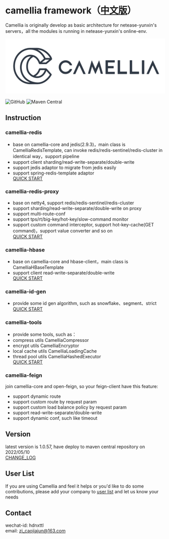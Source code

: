 # camellia framework（[中文版](README.md)）
Camellia is originally develop as basic architecture for netease-yunxin's servers，all the modules is running in netease-yunxin's online-env.

<img src="/docs/img/logo.png" width = "500"/>
 
![GitHub](https://img.shields.io/badge/license-MIT-green.svg)
![Maven Central](https://maven-badges.herokuapp.com/maven-central/com.netease.nim/camellia/badge.svg)
  
## Instruction
### camellia-redis  
* base on camellia-core and jedis(2.9.3)，main class is CamelliaRedisTemplate, can invoke redis/redis-sentinel/redis-cluster in identical way，support pipeline    
* support client sharding/read-write-separate/double-write   
* support jedis adaptor to migrate from jedis easily   
* support spring-redis-template adaptor  
[QUICK START](/docs/redis-template/redis-template.md)
### camellia-redis-proxy  
* base on netty4, support redis/redis-sentinel/redis-cluster  
* support sharding/read-write-separate/double-write on proxy  
* support multi-route-conf            
* support tps/rt/big-key/hot-key/slow-command monitor  
* support custom command interceptor, support hot-key-cache(GET command)，support value converter and so on    
[QUICK START](/docs/redis-proxy/redis-proxy-en.md)  
### camellia-hbase  
* base on camellia-core and hbase-client，main class is CamelliaHBaseTemplate    
* support client read-write-separate/double-write  
[QUICK START](/docs/hbase-template/hbase-template.md)  
### camellia-id-gen
* provide some id gen algorithm, such as snowflake、segment、strict       
[QUICK START](/docs/id-gen/id-gen.md)
### camellia-tools  
* provide some tools, such as：    
* compress utils CamelliaCompressor   
* encrypt utils CamelliaEncryptor   
* local cache utils CamelliaLoadingCache   
* thread pool utils CamelliaHashedExecutor   
[QUICK START](/docs/tools/tools.md)   

### camellia-feign
join camellia-core and open-feign, so your feign-client have this feature: 
* support dynamic route
* support custom route by request param
* support custom load balance policy by request param
* support read-write-separate/double-write
* support dynamic conf, such like timeout

## Version
latest version is 1.0.57, have deploy to maven central repository on 2022/05/10  
[CHANGE_LOG](/update-en.md)  

## User List
If you are using Camellia and feel it helps or you'd like to do some contributions, please add your company to [user list](https://github.com/netease-im/camellia/issues/10) and let us know your needs 

## Contact
wechat-id: hdnxttl  
email: zj_caojiajun@163.com  